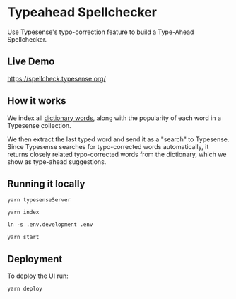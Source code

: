 # Typeahead Spellchecker

Use Typesense's typo-correction feature to build a Type-Ahead Spellchecker.

## Live Demo

https://spellcheck.typesense.org/

## How it works

We index all [dictionary words](https://www.kaggle.com/rtatman/english-word-frequency), along with the popularity of each word in a Typesense collection.

We then extract the last typed word and send it as a "search" to Typesense. Since Typesense searches for typo-corrected words automatically, it returns closely related typo-corrected words from the dictionary, which we show as type-ahead suggestions.

## Running it locally

```shell
yarn typesenseServer

yarn index

ln -s .env.development .env

yarn start
```

## Deployment

To deploy the UI run:

```shell
yarn deploy
```
